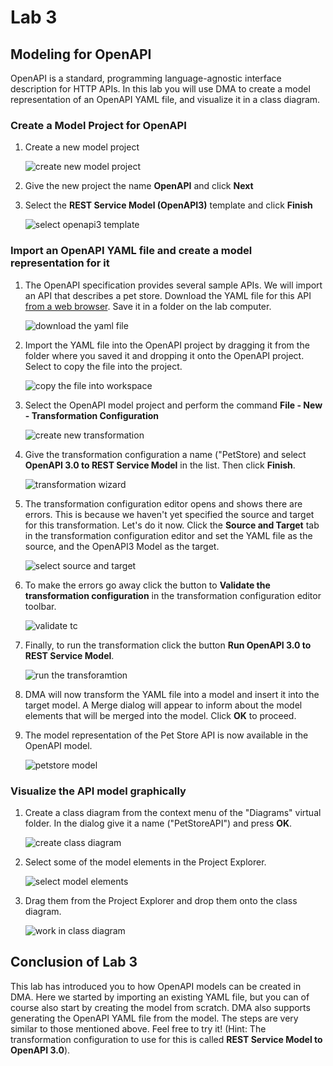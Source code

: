 # Lab 3

## Modeling for OpenAPI

OpenAPI is a standard, programming language-agnostic interface description for HTTP APIs. In this lab you will use DMA to create a model representation of an OpenAPI YAML file, and visualize it in a class diagram.

### Create a Model Project for OpenAPI

1. Create a new model project

   ![create new model project](images/Lab_2/0000_1_NewModelProject.png)

2. Give the new project the name **OpenAPI** and click **Next**

3. Select the **REST Service Model (OpenAPI3)** template and click **Finish**

   ![select openapi3 template](images/Lab_3/0000_1_OpenAPIProject.png)

### Import an OpenAPI YAML file and create a model representation for it

1. The OpenAPI specification provides several sample APIs. We will import an API that describes a pet store. Download the YAML file for this API [from a web browser](https://github.com/OAI/OpenAPI-Specification/blob/main/examples/v3.0/petstore.yaml). Save it in a folder on the lab computer.

   ![download the yaml file](images/Lab_3/0001_1_DownloadYAML.png)

2. Import the YAML file into the OpenAPI project by dragging it from the folder where you saved it and dropping it onto the OpenAPI project. Select to copy the file into the project.

   ![copy the file into workspace](images/Lab_3/0001_2_CopyFile.png)

3. Select the OpenAPI model project and perform the command **File - New - Transformation Configuration**

   ![create new transformation](images/Lab_3/0001_3_NewTC.png)

4. Give the transformation configuration a name ("PetStore) and select **OpenAPI 3.0 to REST Service Model** in the list. Then click **Finish**.  

   ![transformation wizard](images/Lab_3/0001_4_NewTCWizard.png)

5. The transformation configuration editor opens and shows there are errors. This is because we haven't yet specified the source and target for this transformation. Let's do it now. Click the **Source and Target** tab in the transformation configuration editor and set the YAML file as the source, and the OpenAPI3 Model as the target.

   ![select source and target](images/Lab_3/0001_5_SourceAndTarget.png)

6. To make the errors go away click the button to **Validate the transformation configuration** in the transformation configuration editor toolbar.

   ![validate tc](images/Lab_3/0001_6_ValidateTC.png)

7. Finally, to run the transformation click the button **Run OpenAPI 3.0 to REST Service Model**.

   ![run the transforamtion](images/Lab_3/0001_7_RunTC.png)

8. DMA will now transform the YAML file into a model and insert it into the target model. A Merge dialog will appear to inform about the model elements that will be merged into the model. Click **OK** to proceed.

9. The model representation of the Pet Store API is now available in the OpenAPI model.

   ![petstore model](images/Lab_3/0001_8_PetStoreModel.png)

### Visualize the API model graphically

1. Create a class diagram from the context menu of the "Diagrams" virtual folder. In the dialog give it a name ("PetStoreAPI") and press **OK**.

   ![create class diagram](images/Lab_3/0002_1_ClassDiagram.png)

2. Select some of the model elements in the Project Explorer.

   ![select model elements](images/Lab_3/0002_2_ModelElementsToVisualize.png)

3. Drag them from the Project Explorer and drop them onto the class diagram.

   ![work in class diagram](images/Lab_3/0002_3_CreatedClassDiagram.png)

## Conclusion of Lab 3

This lab has introduced you to how OpenAPI models can be created in DMA. Here we started by importing an existing YAML file, but you can of course also start by creating the model from scratch. DMA also supports generating the OpenAPI YAML file from the model. The steps are very similar to those mentioned above. Feel free to try it! (Hint: The transformation configuration to use for this is called **REST Service Model to OpenAPI 3.0**).
